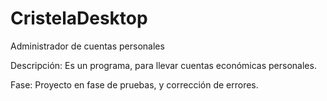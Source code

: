 # CristelaDesktop
Administrador de cuentas personales

Descripción:
Es un programa, para llevar cuentas económicas personales. 

Fase:
Proyecto en fase de pruebas, y corrección de errores.
